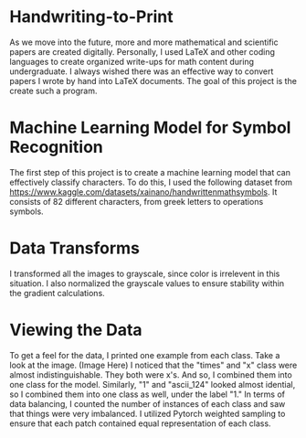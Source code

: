 # Handwriting-to-Print
As we move into the future, more and more mathematical and scientific papers are created digitally. Personally, I used LaTeX and other coding languages to create organized write-ups for math content during undergraduate. I always wished there was an effective way to convert papers I wrote by hand into LaTeX documents. The goal of this project is the create such a program.
# Machine Learning Model for Symbol Recognition
The first step of this project is to create a machine learning model that can effectively classify characters. To do this, I used the following dataset from https://www.kaggle.com/datasets/xainano/handwrittenmathsymbols. It consists of 82 different characters, from greek letters to operations symbols.
# Data Transforms
I transformed all the images to grayscale, since color is irrelevent in this situation. I also normalized the grayscale values to ensure stability within the gradient calculations.
# Viewing the Data
To get a feel for the data, I printed one example from each class. Take a look at the image.
(Image Here)
I noticed that the "times" and "x" class were almost indistinguishable. They both were x's. And so, I combined them into one class for the model. Similarly, "1" and "ascii_124" looked almost idential, so I combined them into one class as well, under the label "1." In terms of data balancing, I counted the number of instances of each class and saw that things were very imbalanced. I utilized Pytorch weighted sampling to ensure that each patch contained equal representation of each class.



